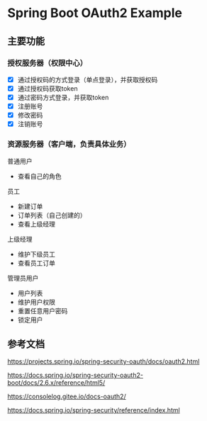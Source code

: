 # Spring Boot OAuth2 Example

## 主要功能

### 授权服务器（权限中心）

- [x] 通过授权码的方式登录（单点登录），并获取授权码
- [x] 通过授权码获取token
- [x] 通过密码方式登录，并获取token
- [x] 注册账号
- [x] 修改密码
- [x] 注销账号

### 资源服务器（客户端，负责具体业务）

普通用户

- 查看自己的角色

员工

- 新建订单
- 订单列表（自己创建的）
- 查看上级经理

上级经理

- 维护下级员工
- 查看员工订单

管理员用户

- 用户列表
- 维护用户权限
- 重置任意用户密码
- 锁定用户

## 参考文档

https://projects.spring.io/spring-security-oauth/docs/oauth2.html

https://docs.spring.io/spring-security-oauth2-boot/docs/2.6.x/reference/html5/

https://consolelog.gitee.io/docs-oauth2/

https://docs.spring.io/spring-security/reference/index.html
